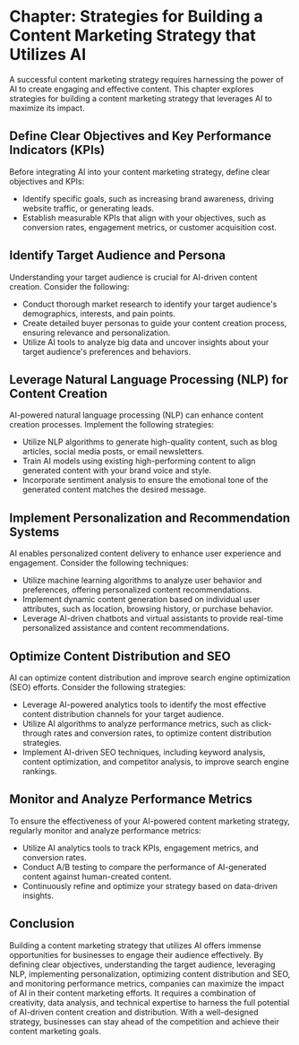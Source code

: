 Chapter: Strategies for Building a Content Marketing Strategy that Utilizes AI
==============================================================================

A successful content marketing strategy requires harnessing the power of AI to create engaging and effective content. This chapter explores strategies for building a content marketing strategy that leverages AI to maximize its impact.

Define Clear Objectives and Key Performance Indicators (KPIs)
-------------------------------------------------------------

Before integrating AI into your content marketing strategy, define clear objectives and KPIs:

* Identify specific goals, such as increasing brand awareness, driving website traffic, or generating leads.
* Establish measurable KPIs that align with your objectives, such as conversion rates, engagement metrics, or customer acquisition cost.

Identify Target Audience and Persona
------------------------------------

Understanding your target audience is crucial for AI-driven content creation. Consider the following:

* Conduct thorough market research to identify your target audience's demographics, interests, and pain points.
* Create detailed buyer personas to guide your content creation process, ensuring relevance and personalization.
* Utilize AI tools to analyze big data and uncover insights about your target audience's preferences and behaviors.

Leverage Natural Language Processing (NLP) for Content Creation
---------------------------------------------------------------

AI-powered natural language processing (NLP) can enhance content creation processes. Implement the following strategies:

* Utilize NLP algorithms to generate high-quality content, such as blog articles, social media posts, or email newsletters.
* Train AI models using existing high-performing content to align generated content with your brand voice and style.
* Incorporate sentiment analysis to ensure the emotional tone of the generated content matches the desired message.

Implement Personalization and Recommendation Systems
----------------------------------------------------

AI enables personalized content delivery to enhance user experience and engagement. Consider the following techniques:

* Utilize machine learning algorithms to analyze user behavior and preferences, offering personalized content recommendations.
* Implement dynamic content generation based on individual user attributes, such as location, browsing history, or purchase behavior.
* Leverage AI-driven chatbots and virtual assistants to provide real-time personalized assistance and content recommendations.

Optimize Content Distribution and SEO
-------------------------------------

AI can optimize content distribution and improve search engine optimization (SEO) efforts. Consider the following strategies:

* Leverage AI-powered analytics tools to identify the most effective content distribution channels for your target audience.
* Utilize AI algorithms to analyze performance metrics, such as click-through rates and conversion rates, to optimize content distribution strategies.
* Implement AI-driven SEO techniques, including keyword analysis, content optimization, and competitor analysis, to improve search engine rankings.

Monitor and Analyze Performance Metrics
---------------------------------------

To ensure the effectiveness of your AI-powered content marketing strategy, regularly monitor and analyze performance metrics:

* Utilize AI analytics tools to track KPIs, engagement metrics, and conversion rates.
* Conduct A/B testing to compare the performance of AI-generated content against human-created content.
* Continuously refine and optimize your strategy based on data-driven insights.

Conclusion
----------

Building a content marketing strategy that utilizes AI offers immense opportunities for businesses to engage their audience effectively. By defining clear objectives, understanding the target audience, leveraging NLP, implementing personalization, optimizing content distribution and SEO, and monitoring performance metrics, companies can maximize the impact of AI in their content marketing efforts. It requires a combination of creativity, data analysis, and technical expertise to harness the full potential of AI-driven content creation and distribution. With a well-designed strategy, businesses can stay ahead of the competition and achieve their content marketing goals.
